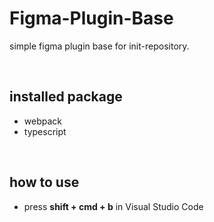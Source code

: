 # Figma-Plugin-Base

simple figma plugin base for init-repository.

<br>

## installed package

- webpack
- typescript

<br>

## how to use

- press <b>shift + cmd + b</b> in Visual Studio Code
